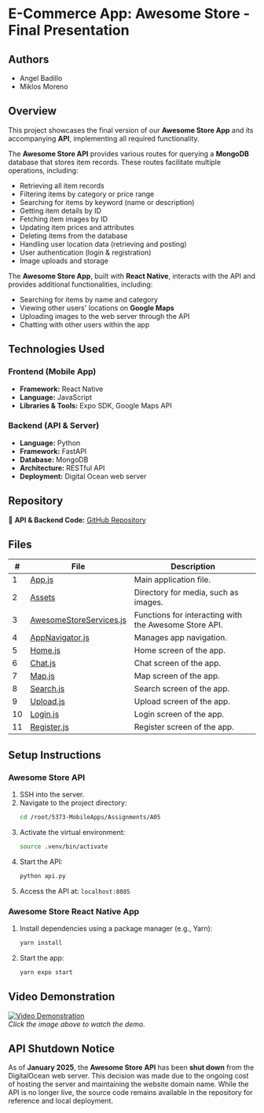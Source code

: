 # **E-Commerce App: Awesome Store - Final Presentation**  

## **Authors**  
- Angel Badillo  
- Miklos Moreno  

## **Overview**  
This project showcases the final version of our **Awesome Store App** and its accompanying **API**, implementing all required functionality.  

The **Awesome Store API** provides various routes for querying a **MongoDB** database that stores item records. These routes facilitate multiple operations, including:  
- Retrieving all item records  
- Filtering items by category or price range  
- Searching for items by keyword (name or description)  
- Getting item details by ID  
- Fetching item images by ID  
- Updating item prices and attributes  
- Deleting items from the database  
- Handling user location data (retrieving and posting)  
- User authentication (login & registration)  
- Image uploads and storage  

The **Awesome Store App**, built with **React Native**, interacts with the API and provides additional functionalities, including:  
- Searching for items by name and category  
- Viewing other users' locations on **Google Maps**  
- Uploading images to the web server through the API  
- Chatting with other users within the app  

## **Technologies Used**  

### **Frontend (Mobile App)**  
- **Framework:** React Native  
- **Language:** JavaScript  
- **Libraries & Tools:** Expo SDK, Google Maps API  

### **Backend (API & Server)**  
- **Language:** Python  
- **Framework:** FastAPI  
- **Database:** MongoDB  
- **Architecture:** RESTful API  
- **Deployment:** Digital Ocean web server  

## **Repository**  
🔗 **API & Backend Code:** [GitHub Repository](https://github.com/angel-badillo-hernandez/5373-MobileApps/tree/main/Assignments/A08)  

## **Files**  

| #  | File                                                          | Description                                          |
|----|---------------------------------------------------------------|------------------------------------------------------|
| 1  | [App.js](./App.js)                                            | Main application file.                              |
| 2  | [Assets](./assets)                                            | Directory for media, such as images.                |
| 3  | [AwesomeStoreServices.js](./src/api/AwesomeStoreServices.js)  | Functions for interacting with the Awesome Store API. |
| 4  | [AppNavigator.js](./src/navigation/AppNavigator.js)           | Manages app navigation.                             |
| 5  | [Home.js](./src/screens/Home.js)                              | Home screen of the app.                            |
| 6  | [Chat.js](./src/screens/Chat.js)                              | Chat screen of the app.                            |
| 7  | [Map.js](./src/screens/Map.js)                                | Map screen of the app.                             |
| 8  | [Search.js](./src/screens/Search.js)                          | Search screen of the app.                          |
| 9  | [Upload.js](./src/screens/Upload.js)                          | Upload screen of the app.                          |
| 10 | [Login.js](./src/screens/auth/Login.js)                       | Login screen of the app.                           |
| 11 | [Register.js](./src/screens/auth/Register.js)                 | Register screen of the app.                        |

## **Setup Instructions**  

### **Awesome Store API**  
1. SSH into the server.  
2. Navigate to the project directory:  
   ```sh
   cd /root/5373-MobileApps/Assignments/A05
   ```  
3. Activate the virtual environment:  
   ```sh
   source .venv/bin/activate
   ```  
4. Start the API:  
   ```sh
   python api.py
   ```  
5. Access the API at: `localhost:8085`  

### **Awesome Store React Native App**  
1. Install dependencies using a package manager (e.g., Yarn):  
   ```sh
   yarn install
   ```  
2. Start the app:  
   ```sh
   yarn expo start
   ```  

## **Video Demonstration**  
[![Video Demonstration](https://img.youtube.com/vi/-NuAt9xVmEA/0.jpg)](https://www.youtube.com/watch?v=-NuAt9xVmEA)  
_Click the image above to watch the demo._  

## **API Shutdown Notice**  
As of **January 2025**, the **Awesome Store API** has been **shut down** from the DigitalOcean web server. This decision was made due to the ongoing cost of hosting the server and maintaining the website domain name. While the API is no longer live, the source code remains available in the repository for reference and local deployment.
